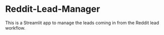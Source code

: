 # Reddit-Lead-Manager
This is a Streamlit app to manage the leads coming in from the Reddit lead workflow.

